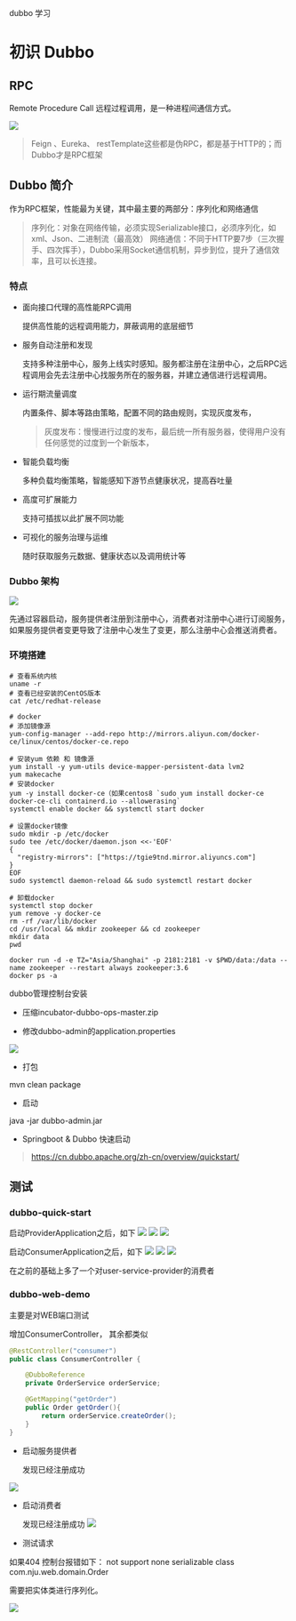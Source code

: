 dubbo 学习


# 初识 Dubbo

## RPC

Remote Procedure Call 远程过程调用，是一种进程间通信方式。

<img src="./images/1680446725406.jpg">

> Feign 、Eureka、 restTemplate这些都是伪RPC，都是基于HTTP的；而Dubbo才是RPC框架

## Dubbo 简介

作为RPC框架，性能最为关键，其中最主要的两部分：序列化和网络通信

> 序列化：对象在网络传输，必须实现Serializable接口，必须序列化，如xml、Json、二进制流（最高效）
> 网络通信：不同于HTTP要7步（三次握手、四次挥手），Dubbo采用Socket通信机制，异步到位，提升了通信效率，且可以长连接。

### 特点

- 面向接口代理的高性能RPC调用

    提供高性能的远程调用能力，屏蔽调用的底层细节

- 服务自动注册和发现

    支持多种注册中心，服务上线实时感知。服务都注册在注册中心，之后RPC远程调用会先去注册中心找服务所在的服务器，并建立通信进行远程调用。

- 运行期流量调度

    内置条件、脚本等路由策略，配置不同的路由规则，实现灰度发布，
    > 灰度发布：慢慢进行过度的发布，最后统一所有服务器，使得用户没有任何感觉的过度到一个新版本，

- 智能负载均衡

    多种负载均衡策略，智能感知下游节点健康状况，提高吞吐量

- 高度可扩展能力

    支持可插拔以此扩展不同功能

- 可视化的服务治理与运维
    
    随时获取服务元数据、健康状态以及调用统计等

### Dubbo 架构

<img src="./images/1680448883977.jpg">

先通过容器启动，服务提供者注册到注册中心，消费者对注册中心进行订阅服务，如果服务提供者变更导致了注册中心发生了变更，那么注册中心会推送消费者。

### 环境搭建

```shell
# 查看系统内核
uname -r
# 查看已经安装的CentOS版本
cat /etc/redhat-release

# docker
# 添加镜像源
yum-config-manager --add-repo http://mirrors.aliyun.com/docker-ce/linux/centos/docker-ce.repo

# 安装yum 依赖 和 镜像源
yum install -y yum-utils device-mapper-persistent-data lvm2
yum makecache 
# 安装docker
yum -y install docker-ce（如果centos8 `sudo yum install docker-ce docker-ce-cli containerd.io --allowerasing`
systemctl enable docker && systemctl start docker

# 设置docker镜像
sudo mkdir -p /etc/docker
sudo tee /etc/docker/daemon.json <<-'EOF'
{
  "registry-mirrors": ["https://tgie9tnd.mirror.aliyuncs.com"]
}
EOF
sudo systemctl daemon-reload && sudo systemctl restart docker

# 卸载docker
systemctl stop docker
yum remove -y docker-ce
rm -rf /var/lib/docker
cd /usr/local && mkdir zookeeper && cd zookeeper
mkdir data
pwd

docker run -d -e TZ="Asia/Shanghai" -p 2181:2181 -v $PWD/data:/data --name zookeeper --restart always zookeeper:3.6
docker ps -a
```

dubbo管理控制台安装
- 压缩incubator-dubbo-ops-master.zip

- 修改dubbo-admin的application.properties

<img src="./images/1680528462356.jpg">

- 打包

mvn clean package

- 启动

java -jar dubbo-admin.jar

- Springboot & Dubbo 快速启动

> https://cn.dubbo.apache.org/zh-cn/overview/quickstart/

## 测试

### dubbo-quick-start

启动ProviderApplication之后，如下
<img src="./images/1680572856875.jpg">
<img src="./images/1680572969469.jpg">
<img src="./images/1680573008867.jpg">

启动ConsumerApplication之后，如下
<img src="./images/1680574574540.jpg">
<img src="./images/1680574621051.jpg">
<img src="./images/1680574668192.jpg">

在之前的基础上多了一个对user-service-provider的消费者

### dubbo-web-demo

主要是对WEB端口测试

增加ConsumerController， 其余都类似
```java
@RestController("consumer")
public class ConsumerController {

    @DubboReference
    private OrderService orderService;

    @GetMapping("getOrder")
    public Order getOrder(){
        return orderService.createOrder();
    }
}
```

- 启动服务提供者

  发现已经注册成功
<img src="./images/1680595021167.jpg">

- 启动消费者

  发现已经注册成功
  <img src="./images/1680595131211.jpg">

- 测试请求

如果404 控制台报错如下： not support none serializable class com.nju.web.domain.Order

需要把实体类进行序列化。

<img src="./images/1680596540451.jpg">

